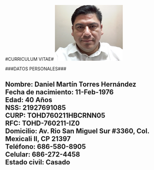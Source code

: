 #CURRICULUM VITAE#
![Con titulo](dtorres.png "Daniel Torres")

###DATOS PERSONALES###

Nombre: **Daniel Martín Torres Hernández**  
Fecha de nacimiento: **11-Feb-1976**  
Edad: **40 Años**  
NSS: **21927691085**  
CURP: **TOHD760211HBCRNN05**  
RFC: **TOHD-760211-IZ0**  
Domicilio: **Av. Rio San Miguel Sur #3360, Col. Mexicali II, CP 21397**  
Teléfono: **686-580-8905**  
Celular: **686-272-4458**  
Estado civil: **Casado**
<br/>
---

